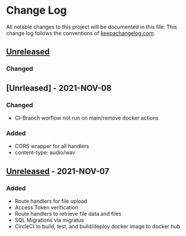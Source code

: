 # Change Log
All notable changes to this project will be documented in this file. This change log follows the conventions of [keepachangelog.com](http://keepachangelog.com/).

## [Unreleased]
### Changed

## [Unrleased] - 2021-NOV-08
### Changed
 - CI-Branch worflow not run on main/remove docker actions

### Added
 - CORS wrapper for all handlers
 - content-type: audio/wav

## [Unreleased] - 2021-NOV-07

### Added
 - Route handlers for file upload
 - Access Token verification
 - Route handlers to retrieve file data and files
 - SQL Migrations via migratus
 - CircleCI to build, test, and build/deploy docker image to docker hub

[Unreleased]: https://github.com/your-name/hailtechno/compare/0.1.1...HEAD
[0.1.1]: https://github.com/your-name/hailtechno/compare/0.1.0...0.1.1
